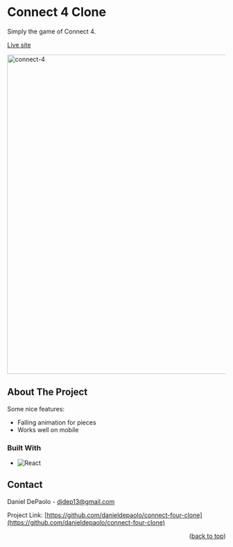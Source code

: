 # Connect 4 Clone
Simply the game of Connect 4.

[Live site](https://danieldepaolo.github.io/connect-four-clone/)

<img width="859" height="734" alt="connect-4" src="https://github.com/user-attachments/assets/3392d567-cc66-4bee-b2de-1e3afdc11b52" />

<!-- ABOUT THE PROJECT -->
## About The Project

Some nice features:

- Falling animation for pieces
- Works well on mobile

### Built With
- ![React](https://img.shields.io/badge/react-%2320232a.svg?style=for-the-badge&logo=react&logoColor=%2361DAFB)

<!-- CONTACT -->
## Contact

Daniel DePaolo - djdep13@gmail.com

Project Link: [https://github.com/danieldepaolo/connect-four-clone](https://github.com/danieldepaolo/connect-four-clone)

<p align="right">(<a href="#readme-top">back to top</a>)</p>

<!-- MARKDOWN LINKS & IMAGES -->
<!-- https://www.markdownguide.org/basic-syntax/#reference-style-links -->
